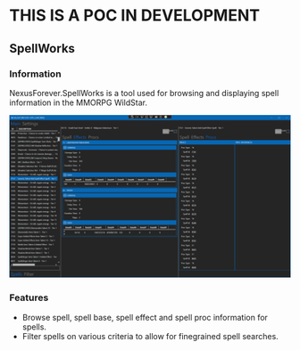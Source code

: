 # THIS IS A POC IN DEVELOPMENT

## SpellWorks

### Information
NexusForever.SpellWorks is a tool used for browsing and displaying spell information in the MMORPG WildStar.

![Screenshot](https://raw.githubusercontent.com/NexusForever/NexusForever.SpellWorks/master/Capture.PNG)

### Features
- Browse spell, spell base, spell effect and spell proc information for spells.
- Filter spells on various criteria to allow for finegrained spell searches.
